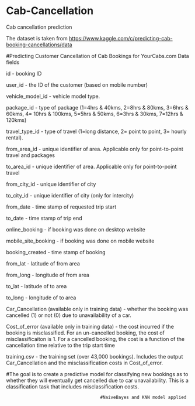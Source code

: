 # Cab-Cancellation
Cab cancellation prediction

The dataset is taken from https://www.kaggle.com/c/predicting-cab-booking-cancellations/data

#Predicting Customer Cancellation of Cab Bookings for YourCabs.com Data fields

id - booking ID

user_id - the ID of the customer (based on mobile number)

vehicle_model_id - vehicle model type.

package_id - type of package (1=4hrs & 40kms, 2=8hrs & 80kms, 3=6hrs & 60kms, 4= 10hrs & 100kms, 5=5hrs & 50kms, 6=3hrs & 30kms, 7=12hrs & 120kms)

travel_type_id - type of travel (1=long distance, 2= point to point, 3= hourly rental).

from_area_id - unique identifier of area. Applicable only for point-to-point travel and packages

to_area_id - unique identifier of area. Applicable only for point-to-point travel

from_city_id - unique identifier of city

to_city_id - unique identifier of city (only for intercity)

from_date - time stamp of requested trip start

to_date - time stamp of trip end

online_booking - if booking was done on desktop website

mobile_site_booking - if booking was done on mobile website

booking_created - time stamp of booking

from_lat - latitude of from area

from_long -  longitude of from area

to_lat - latitude of to area

to_long - longitude of to area

Car_Cancellation (available only in training data) - whether the booking was cancelled (1) or not (0) due to unavailability of a car.

Cost_of_error (available only in training data) - the cost incurred if the booking is misclassified. For an un-cancelled booking, the cost of misclassificaiton is 1. For a cancelled booking, the cost is a function of the cancellation time relative to the trip start time 



training.csv - the training set (over 43,000 bookings). Includes the output Car_Cancellation and the misclassification costs in Cost_of_error.

#The goal is to create a predictive model for classifying new bookings as to whether they will eventually get cancelled due to car unavailability. This is a classification task that includes misclassification costs.


                                        #NaiveBayes and KNN model applied
